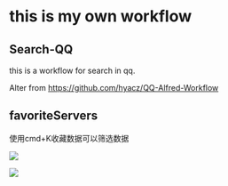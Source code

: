 # this is my own workflow
## Search-QQ
this is a workflow for search in qq.

Alter from <https://github.com/hyacz/QQ-Alfred-Workflow>

## favoriteServers
使用cmd+K收藏数据可以筛选数据

![](https://raw.githubusercontent.com/wx5223/tools/master/resources/favoriteServer1.png)

![](https://raw.githubusercontent.com/wx5223/tools/master/resources/favoriteServer2.png)
